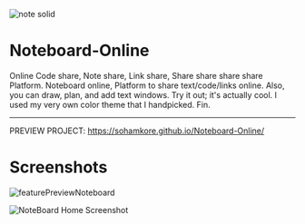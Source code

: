 ![note solid](https://github.com/SohamKore/Noteboard-Online/assets/119067189/fda305c7-fbf7-419c-bb9c-48f50565e582)

# Noteboard-Online
Online Code share, Note share, Link share, Share share share share Platform. Noteboard online, Platform to share text/code/links online. Also, you can draw, plan, and add text windows. Try it out; it's actually cool. I used my very own color theme that I handpicked. Fin.
<hr>

PREVIEW PROJECT: 
https://sohamkore.github.io/Noteboard-Online/

# Screenshots
![featurePreviewNoteboard](https://github.com/SohamKore/Noteboard-Online/assets/119067189/c8d59e58-a927-4b1f-a06e-64df9191e920)

![NoteBoard Home Screenshot](https://github.com/SohamKore/Noteboard-Online/assets/119067189/b85401f6-e5d9-4867-b8a2-60c47be0cfe2)

